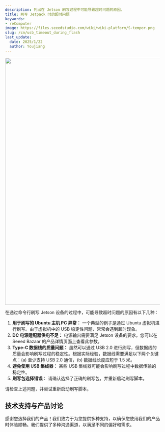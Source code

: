 ```yaml
---
description: 列出在 Jetson 刷写过程中可能导致超时问题的原因。
title: 刷写 Jetpack 时的超时问题
keywords:
- reComputer
image: https://files.seeedstudio.com/wiki/wiki-platform/S-tempor.png
slug: /cn/usb_timeout_during_flash
last_update:
  date: 2025/1/22
  author: Youjiang
---
```


<div align="center">
  <img width ="800" src="https://files.seeedstudio.com/wiki/reComputer-Jetson/FAQ/timeout_issue.png"/>
</div>

在通过命令行刷写 Jetson 设备的过程中，可能导致超时问题的原因有以下几种：

1. **用于刷写的 Ubuntu 主机 PC 异常：** 一个典型的例子是通过 Ubuntu 虚拟机进行刷写。由于虚拟机中的 USB 稳定性问题，常常会遇到超时现象。
2. **DC 电源适配器供电不足：** 电源输出需要满足 Jetson 设备的要求。您可以在 Seeed Bazaar 的产品详情页面上查看此参数。
3. **Type-C 数据线的质量问题：** 虽然可以通过 USB 2.0 进行刷写，但数据线的质量会影响刷写过程的稳定性。根据实际经验，数据线需要满足以下两个关键点：(a) 至少支持 USB 2.0 通信，(b) 数据线长度应短于 1.5 米。
4. **避免使用 USB 集线器：** 某些 USB 集线器可能会影响刷写过程中数据传输的稳定性。
5. **刷写包选择错误：** 请确认选择了正确的刷写包，并重新启动刷写脚本。

请检查上述问题，并尝试重新启动刷写脚本。

## 技术支持与产品讨论

感谢您选择我们的产品！我们致力于为您提供多种支持，以确保您使用我们的产品时体验顺畅。我们提供了多种沟通渠道，以满足不同的偏好和需求。

<div class="button_tech_support_container">
<a href="https://forum.seeedstudio.com/" class="button_forum"></a> 
<a href="https://www.seeedstudio.com/contacts" class="button_email"></a>
</div>

<div class="button_tech_support_container">
<a href="https://discord.gg/eWkprNDMU7" class="button_discord"></a> 
<a href="https://github.com/Seeed-Studio/wiki-documents/discussions/69" class="button_discussion"></a>
</div>